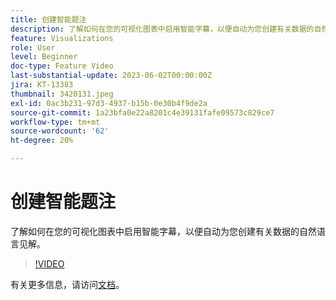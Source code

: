 ```yaml
---
title: 创建智能题注
description: 了解如何在您的可视化图表中启用智能字幕，以便自动为您创建有关数据的自然语言见解。
feature: Visualizations
role: User
level: Beginner
doc-type: Feature Video
last-substantial-update: 2023-06-02T00:00:00Z
jira: KT-13383
thumbnail: 3420131.jpeg
exl-id: 0ac3b231-97d3-4937-b15b-0e30b4f9de2a
source-git-commit: 1a23bfa0e22a8201c4e39131fafe09573c829ce7
workflow-type: tm+mt
source-wordcount: '62'
ht-degree: 20%

---
```


# 创建智能题注

了解如何在您的可视化图表中启用智能字幕，以便自动为您创建有关数据的自然语言见解。

>[!VIDEO](https://video.tv.adobe.com/v/3443148/?learn=on&captions=chi_hans)

有关更多信息，请访问[文档](https://experienceleague.adobe.com/docs/analytics-platform/using/cja-workspace/visualizations/intelligent-captions.html?lang=zh-Hans)。
